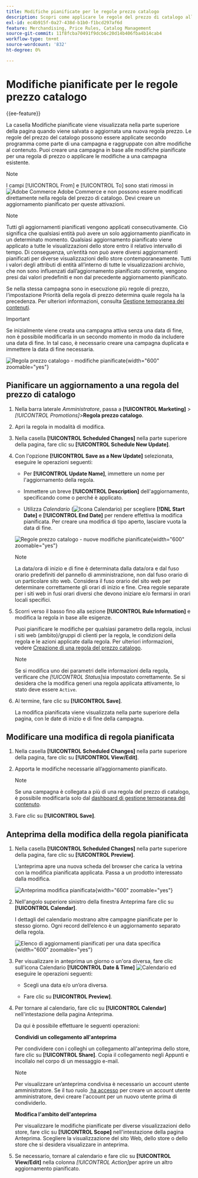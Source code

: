 ```yaml
---
title: Modifiche pianificate per le regole prezzo catalogo
description: Scopri come applicare le regole del prezzo di catalogo alla pianificazione come parte di una campagna e raggruppate con altre modifiche al contenuto.
exl-id: ec4b915f-0a27-438d-b1b0-f1bcd297af6d
feature: Merchandising, Price Rules, Catalog Management
source-git-commit: 11f8fcba70491f9dcb6c20d14b406fba4b14cab4
workflow-type: tm+mt
source-wordcount: '832'
ht-degree: 0%

---
```


# Modifiche pianificate per le regole prezzo catalogo

{{ee-feature}}

La casella Modifiche pianificate viene visualizzata nella parte superiore della pagina quando viene salvata o aggiornata una nuova regola prezzo. Le regole del prezzo del catalogo possono essere applicate secondo programma come parte di una campagna e raggruppate con altre modifiche al contenuto. Puoi creare una campagna in base alle modifiche pianificate per una regola di prezzo o applicare le modifiche a una campagna esistente.

>[!NOTE]
>
>I campi [!UICONTROL From] e [!UICONTROL To] sono stati rimossi in ![Adobe Commerce](../assets/adobe-logo.svg) Adobe Commerce e non possono essere modificati direttamente nella regola del prezzo di catalogo. Devi creare un aggiornamento pianificato per queste attivazioni.

>[!NOTE]
>
>Tutti gli aggiornamenti pianificati vengono applicati consecutivamente. Ciò significa che qualsiasi entità può avere un solo aggiornamento pianificato in un determinato momento. Qualsiasi aggiornamento pianificato viene applicato a tutte le visualizzazioni dello store entro il relativo intervallo di tempo. Di conseguenza, un’entità non può avere diversi aggiornamenti pianificati per diverse visualizzazioni dello store contemporaneamente. Tutti i valori degli attributi di entità all’interno di tutte le visualizzazioni archivio, che non sono influenzati dall’aggiornamento pianificato corrente, vengono presi dai valori predefiniti e non dal precedente aggiornamento pianificato.

Se nella stessa campagna sono in esecuzione più regole di prezzo, l&#39;impostazione Priorità della regola di prezzo determina quale regola ha la precedenza. Per ulteriori informazioni, consulta [Gestione temporanea dei contenuti](../content-design/content-staging.md).

>[!IMPORTANT]
>
>Se inizialmente viene creata una campagna attiva senza una data di fine, non è possibile modificarla in un secondo momento in modo da includere una data di fine. In tal caso, è necessario creare una campagna duplicata e immettere la data di fine necessaria.

![Regola prezzo catalogo - modifiche pianificate](./assets/price-rule-catalog-scheduled.png){width="600" zoomable="yes"}

## Pianificare un aggiornamento a una regola del prezzo di catalogo

1. Nella barra laterale _Amministratore_, passa a **[!UICONTROL Marketing]** > _[!UICONTROL Promotions]_>**Regola prezzo catalogo**.

1. Apri la regola in modalità di modifica.

1. Nella casella **[!UICONTROL Scheduled Changes]** nella parte superiore della pagina, fare clic su **[!UICONTROL Schedule New Update]**.

1. Con l&#39;opzione **[!UICONTROL Save as a New Update]** selezionata, eseguire le operazioni seguenti:

   - Per **[!UICONTROL Update Name]**, immettere un nome per l&#39;aggiornamento della regola.

   - Immettere un breve **[!UICONTROL Description]** dell&#39;aggiornamento, specificando come o perché è applicato.

   - Utilizza _Calendario_ (![Icona Calendario](../assets/icon-calendar.png)) per scegliere **[!DNL Start Date]** e **[!UICONTROL End Date]** per rendere effettiva la modifica pianificata. Per creare una modifica di tipo aperto, lasciare vuota la data di fine.

   ![Regole prezzo catalogo - nuove modifiche pianificate](./assets/price-rule-catalog-schedule-update.png){width="600" zoomable="yes"}

   >[!NOTE]
   >
   >La data/ora di inizio e di fine è determinata dalla data/ora e dal fuso orario predefiniti del pannello di amministrazione, non dal fuso orario di un particolare sito web. Considera il fuso orario del sito web per determinare correttamente gli orari di inizio e fine. Crea regole separate per i siti web in fusi orari diversi che devono iniziare e/o fermarsi in orari locali specifici.

1. Scorri verso il basso fino alla sezione **[!UICONTROL Rule Information]** e modifica la regola in base alle esigenze.

   Puoi pianificare le modifiche per qualsiasi parametro della regola, inclusi i siti web (ambito)/gruppi di clienti per la regola, le condizioni della regola e le azioni applicate dalla regola. Per ulteriori informazioni, vedere [Creazione di una regola del prezzo catalogo](price-rules-catalog-create.md).

   >[!NOTE]
   >
   >Se si modifica uno dei parametri delle informazioni della regola, verificare che _[!UICONTROL Status]_&#x200B;sia impostato correttamente. Se si desidera che la modifica generi una regola applicata attivamente, lo stato deve essere `Active`.

1. Al termine, fare clic su **[!UICONTROL Save]**.

   La modifica pianificata viene visualizzata nella parte superiore della pagina, con le date di inizio e di fine della campagna.

## Modificare una modifica di regola pianificata

1. Nella casella **[!UICONTROL Scheduled Changes]** nella parte superiore della pagina, fare clic su **[!UICONTROL View/Edit]**.

1. Apporta le modifiche necessarie all’aggiornamento pianificato.

   >[!NOTE]
   >
   >Se una campagna è collegata a più di una regola del prezzo di catalogo, è possibile modificarla solo dal [dashboard di gestione temporanea del contenuto](../content-design/content-staging-dashboard.md).

1. Fare clic su **[!UICONTROL Save]**.

## Anteprima della modifica della regola pianificata

1. Nella casella **[!UICONTROL Scheduled Changes]** nella parte superiore della pagina, fare clic su **[!UICONTROL Preview]**.

   L’anteprima apre una nuova scheda del browser che carica la vetrina con la modifica pianificata applicata. Passa a un prodotto interessato dalla modifica.

   ![Anteprima modifica pianificata](./assets/price-rule-catalog-scheduled-update-preview.png){width="600" zoomable="yes"}

1. Nell&#39;angolo superiore sinistro della finestra Anteprima fare clic su **[!UICONTROL Calendar]**.

   I dettagli del calendario mostrano altre campagne pianificate per lo stesso giorno. Ogni record dell’elenco è un aggiornamento separato della regola.

   ![Elenco di aggiornamenti pianificati per una data specifica](./assets/price-rule-catalog-scheduled-preview-calendar.png){width="600" zoomable="yes"}

1. Per visualizzare in anteprima un giorno o un&#39;ora diversa, fare clic sull&#39;icona Calendario **[!UICONTROL Date & Time]** ![Calendario](../assets/icon-calendar.png) ed eseguire le operazioni seguenti:

   - Scegli una data e/o un’ora diversa.

   - Fare clic su **[!UICONTROL Preview]**.

1. Per tornare al calendario, fare clic su **[!UICONTROL Calendar]** nell&#39;intestazione della pagina Anteprima.

   Da qui è possibile effettuare le seguenti operazioni:

   **Condividi un collegamento all&#39;anteprima**

   Per condividere con i colleghi un collegamento all&#39;anteprima dello store, fare clic su **[!UICONTROL Share]**. Copia il collegamento negli Appunti e incollalo nel corpo di un messaggio e-mail.

   >[!NOTE]
   >
   >Per visualizzare un’anteprima condivisa è necessario un account utente amministratore. Se il tuo ruolo [&#x200B; ha accesso](../systems/permissions-user-roles.md) per creare un account utente amministratore, devi creare l&#39;account per un nuovo utente prima di condividerlo.

   **Modifica l&#39;ambito dell&#39;anteprima**

   Per visualizzare le modifiche pianificate per diverse visualizzazioni dello store, fare clic su **[!UICONTROL Scope]** nell&#39;intestazione della pagina Anteprima. Scegliere la visualizzazione del sito Web, dello store o dello store che si desidera visualizzare in anteprima.

1. Se necessario, tornare al calendario e fare clic su **[!UICONTROL View/Edit]** nella colonna _[!UICONTROL Action]_&#x200B;per aprire un altro aggiornamento pianificato.
